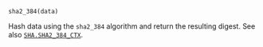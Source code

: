 ```
sha2_384(data)
```

Hash data using the `sha2_384` algorithm and return the resulting digest. See also [`SHA.SHA2_384_CTX`](@ref).
